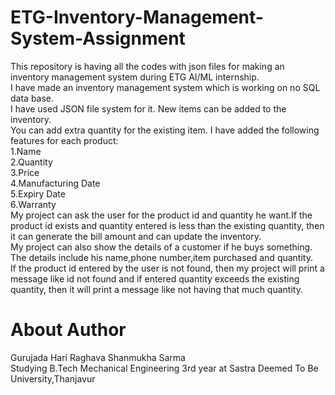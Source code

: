 # ETG-Inventory-Management-System-Assignment
This repository is having all the codes with json files for making an inventory management system during ETG AI/ML internship.       
I have made an inventory management system which is working on no SQL data base.                                
I have used JSON file system for it.
New items can be added to the inventory.                                      
You can add extra quantity for the existing item.
I have added the following features for each product:                            
1.Name                                               
2.Quantity                                              
3.Price                                                    
4.Manufacturing Date                                      
5.Expiry Date                                                   
6.Warranty                                                
My project can ask the user for the product id and quantity he want.If the product id exists and quantity entered is less than the existing quantity, then it can generate the
bill amount and can update the inventory.                                             
My project can also show the details of a customer if he buys something.                                     
The details include his name,phone number,item purchased and quantity.                                                   
If the product id entered by the user is not found, then my project will print a message like id not found and if entered quantity exceeds the existing quantity, 
then it will print a message like not having that much quantity.
# About Author
Gurujada Hari Raghava Shanmukha Sarma                                     
Studying B.Tech Mechanical Engineering 3rd year at Sastra Deemed To Be University,Thanjavur      
